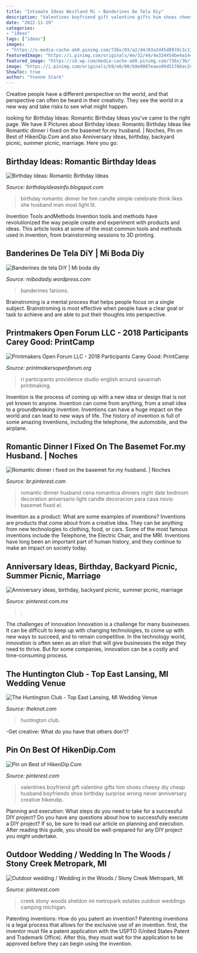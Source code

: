 ```yaml
---
title: "Intimate Ideas Westland Mi ~ Banderines De Tela Diy"
description: "Valentines boyfriend gift valentine gifts him shoes cheesy diy cheap husband boyfriends shoe birthday surprise wrong never anniversary creative hikendip"
date: "2022-11-19"
categories:
- "ideas"
tags: ["ideas"]
images:
- "https://s-media-cache-ak0.pinimg.com/736x/03/a2/d4/03a2d45d897dc3c13d9fc05fda988a10--wedding-in-the-woods-camping-wedding.jpg"
featuredImage: "https://i.pinimg.com/originals/4e/32/44/4e324454be4a1441223947a59ca2741c.png"
featured_image: "https://i0.wp.com/media-cache-ak0.pinimg.com/736x/36/fb/a3/36fba305dbc828e81bc9a7b5979c2844.jpg"
image: "https://i.pinimg.com/originals/b9/e0/00/b9e0007eaea99d51786ec2e9ee11d019.jpg"
ShowToc: true
author: "Yvonne Stark"
---
```



Creative people have a different perspective on the world, and that perspective can often be heard in their creativity. They see the world in a new way and take risks to see what might happen.

	

		
looking for Birthday Ideas: Romantic Birthday Ideas you've came to the right page. We have 8 Pictures about Birthday Ideas: Romantic Birthday Ideas like Romantic dinner i fixed on the basemet for.my husband. | Noches, Pin on Best of HikenDip.Com and also Anniversary ideas, birthday, backyard picnic, summer picnic, marriage. Here you go:
		
    
## Birthday Ideas: Romantic Birthday Ideas

<img loading=lazy src="http://2.bp.blogspot.com/-Kxn8RQcK3Og/TqvSQsnat3I/AAAAAAAAAB8/-0VAtq4bQHc/s1600/Romantic+Birthday+Ideas.jpg" onerror="this.onerror=null;this.src='https://tse3.mm.bing.net/th?id=OIP.8S_VBWX8yPDr2df4yVWedwHaFj&amp;pid=15.1';" alt="Birthday Ideas: Romantic Birthday Ideas">

_Source: birthdayideasinfo.blogspot.com_

>birthday romantic dinner he him candle simple celebrate think likes she husband man most light lit. 

	

Invention Tools andMethods
Invention tools and methods have revolutionized the way people create and experiment with products and ideas. This article looks at some of the most common tools and methods used in invention, from brainstorming sessions to 3D printing.

    
## Banderines De Tela DiY | Mi Boda Diy

<img loading=lazy src="https://i0.wp.com/media-cache-ak0.pinimg.com/736x/36/fb/a3/36fba305dbc828e81bc9a7b5979c2844.jpg" onerror="this.onerror=null;this.src='https://tse1.mm.bing.net/th?id=OIP.qSrF5XeqKfLWCEOvUpN4VwHaEp&amp;pid=15.1';" alt="Banderines de tela DiY | Mi boda diy">

_Source: mibodadiy.wordpress.com_

>banderines fanions. 

	

Brainstroming is a mental process that helps people focus on a single subject. Brainstroming is most effective when people have a clear goal or task to achieve and are able to put their thoughts into perspective.

    
## Printmakers Open Forum LLC - 2018 Participants Carey Good: PrintCamp

<img loading=lazy src="http://printmakersopenforum.org/yahoo_site_admin/assets/images/Sarah_McDermott_PC_2018_Website_pics.123124058_std.jpg" onerror="this.onerror=null;this.src='https://tse4.mm.bing.net/th?id=OIP.oInRZoEPPyCwmQPZ_14M-AHaJL&amp;pid=15.1';" alt="Printmakers Open Forum LLC - 2018 Participants Carey Good: PrintCamp">

_Source: printmakersopenforum.org_

>ri participants providence studio english around savannah printmaking. 

	

Invention is the process of coming up with a new idea or design that is not yet known to anyone. Invention can come from anything, from a small idea to a groundbreaking invention. Inventions can have a huge impact on the world and can lead to new ways of life. The history of invention is full of some amazing inventions, including the telephone, the automobile, and the airplane.

    
## Romantic Dinner I Fixed On The Basemet For.my Husband. | Noches

<img loading=lazy src="https://i.pinimg.com/originals/b9/e0/00/b9e0007eaea99d51786ec2e9ee11d019.jpg" onerror="this.onerror=null;this.src='https://tse1.mm.bing.net/th?id=OIP.dc9e6FjhiPVodBY3vyFchwHaNK&amp;pid=15.1';" alt="Romantic dinner i fixed on the basemet for.my husband. | Noches">

_Source: br.pinterest.com_

>romantic dinner husband cena romantica dinners night date bedroom decoration aniversario light candle decoracion para casa novio basemet fixed el. 

	

Invention as a product: What are some examples of inventions?
Inventions are products that come about from a creative idea. They can be anything from new technologies to clothing, food, or cars. Some of the most famous inventions include the Telephone, the Electric Chair, and the MRI. Inventions have long been an important part of human history, and they continue to make an impact on society today.

    
## Anniversary Ideas, Birthday, Backyard Picnic, Summer Picnic, Marriage

<img loading=lazy src="https://i.pinimg.com/originals/4e/32/44/4e324454be4a1441223947a59ca2741c.png" onerror="this.onerror=null;this.src='https://tse4.mm.bing.net/th?id=OIP.UeuKpuwtmH0o3NWBDNcWDwHaKm&amp;pid=15.1';" alt="Anniversary ideas, birthday, backyard picnic, summer picnic, marriage">

_Source: pinterest.com.mx_

>. 

	

The challenges of innovation
Innovation is a challenge for many businesses. It can be difficult to keep up with changing technologies, to come up with new ways to succeed, and to remain competitive. In the technology world, innovation is often seen as an elixir that will give businesses the edge they need to thrive. But for some companies, innovation can be a costly and time-consuming process.

    
## The Huntington Club - Top East Lansing, MI Wedding Venue

<img loading=lazy src="https://media-api.xogrp.com/images/8381624c-9fb8-4900-8584-78de9a897785~rs_720.480" onerror="this.onerror=null;this.src='https://tse1.mm.bing.net/th?id=OIP.HOCWmX2FaDJwj-8PmBVHIwHaE8&amp;pid=15.1';" alt="The Huntington Club - Top East Lansing, MI Wedding Venue">

_Source: theknot.com_

>huntington club. 

	

-Get creative: What do you have that others don't?

    
## Pin On Best Of HikenDip.Com

<img loading=lazy src="https://i.pinimg.com/originals/56/0c/47/560c47f1e08955b98427e30b0b1b84b4.jpg" onerror="this.onerror=null;this.src='https://tse4.mm.bing.net/th?id=OIP.cYg3SytFhcbFUTFpJ1OgswHaJ7&amp;pid=15.1';" alt="Pin on Best of HikenDip.Com">

_Source: pinterest.com_

>valentines boyfriend gift valentine gifts him shoes cheesy diy cheap husband boyfriends shoe birthday surprise wrong never anniversary creative hikendip. 

	

Planning and execution: What steps do you need to take for a successful DIY project?
Do you have any questions about how to successfully execute a DIY project? If so, be sure to read our article on planning and execution. After reading this guide, you should be well-prepared for any DIY project you might undertake.

    
## Outdoor Wedding / Wedding In The Woods / Stony Creek Metropark, MI

<img loading=lazy src="https://s-media-cache-ak0.pinimg.com/736x/03/a2/d4/03a2d45d897dc3c13d9fc05fda988a10--wedding-in-the-woods-camping-wedding.jpg" onerror="this.onerror=null;this.src='https://tse1.mm.bing.net/th?id=OIP.CZnRZNQcjMcBqDPlwd-aVQHaE7&amp;pid=15.1';" alt="Outdoor wedding / Wedding in the Woods / Stony Creek Metropark, MI">

_Source: pinterest.com_

>creek stony woods sheldon mi metropark estates outdoor weddings camping michigan. 

	

Patenting inventions: How do you patent an invention?
Patenting inventions is a legal process that allows for the exclusive use of an invention. first, the inventor must file a patent application with the USPTO (United States Patent and Trademark Office). After this, they must wait for the application to be approved before they can begin using the invention.


